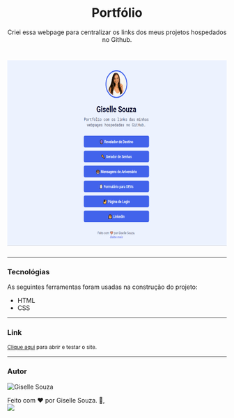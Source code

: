 <h1 align="center">Portfólio</h1>
<p align="center">Criei essa webpage para centralizar os links dos meus projetos hospedados no Github.</p>

<h1 align="center">
  <img alt="Portfólio" title="Portfólio" src="Readme.gif" height="425" />
</h1>

---
### Tecnológias

As seguintes ferramentas foram usadas na construção do projeto:

<ul>
    <li>HTML</li>
    <li>CSS</li>
</ul>

---
### Link

<p style="font-size: 12px">
  <a href="https://gisellesouzaa.github.io/portfolio/" target="_blank">Clique aqui</a> para abrir e testar o site.</p>

---


### Autor
<img alt="Giselle Souza" title="Giselle Souza" src="https://github.com/gisellesouzaa.png" height="100" width="100"/>

Feito com ❤️ por Giselle Souza. 👋,
<br>
<a href="https://www.linkedin.com/in/giselle-de-souza-gabriel/" target="_blank"><img src="https://img.shields.io/badge/-LinkedIn-%230077B5?style=for-the-badge&logo=linkedin&logoColor=white" target="_blank"></a>
